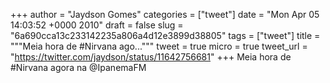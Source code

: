 
+++
author = "Jaydson Gomes"
categories = ["tweet"]
date = "Mon Apr 05 14:03:52 +0000 2010"
draft = false
slug = "6a690cca13c233142235a806a4d12e3899d38805"
tags = ["tweet"]
title = """Meia hora de #Nirvana ago..."""
tweet = true
micro = true
tweet_url = "https://twitter.com/jaydson/status/11642756681"
+++
Meia hora de #Nirvana agora na @IpanemaFM
